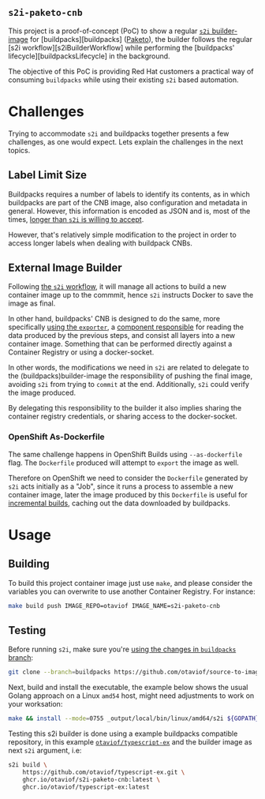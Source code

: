 `s2i-paketo-cnb`
----------------

This project is a proof-of-concept (PoC) to show a regular [`s2i` builder-image][s2iBuilderImage] for [buildpacks][buildpacks] ([Paketo][paketoBuildpacks]), the builder follows the regular [s2i workflow][s2iBuilderWorkflow] while performing the [buildpacks' lifecycle][buildpacksLifecycle] in the background.

The objective of this PoC is providing Red Hat customers a practical way of consuming `buildpacks` while using their existing `s2i` based automation.

# Challenges

Trying to accommodate `s2i` and buildpacks together presents a few challenges, as one would expect. Lets explain the challenges in the next topics.

## Label Limit Size

Buildpacks requires a number of labels to identify its contents, as in which buildpacks are part of the CNB image, also configuration and metadata in general. However, this information is encoded as JSON and is, most of the times, [longer than `s2i` is willing to accept][s2iLabelLimit].

However, that's relatively simple modification to the project in order to access longer labels when dealing with buildpack CNBs.

## External Image Builder

Following [the `s2i` workflow][s2iWorkflow], it will manage all actions to build a new container image up to the commmit, hence `s2i` instructs Docker to save the image as final.

In other hand, buildpacks' CNB is designed to do the same, more specifically [using the `exporter`][cnbExporter], a [component responsible][cnbExporterLifecycle] for reading the data produced by the previous steps, and consist all layers into a new container image. Something that can be performed directly against a Container Registry or using a docker-socket.

In other words, the modifications we need in `s2i` are related to delegate to the (buildpacks)builder-image the responsibility of pushing the final image, avoiding `s2i` from trying to `commit` at the end. Additionally, `s2i` could verify the image produced.

By delegating this responsibility to the builder it also implies sharing the container registry credentials, or sharing access to the docker-socket.

### OpenShift As-Dockerfile

The same challenge happens in OpenShift Builds using `--as-dockerfile` flag. The `Dockerfile` produced will attempt to `export` the image as well.

Therefore on OpenShift we need to consider the `Dockerfile` generated by `s2i` acts initially as a "Job", since it runs a process to assemble a new container image, later the image produced by this `Dockerfile` is useful for [incremental builds][s2iIncrementalBuilds], caching out the data downloaded by buildpacks.

# Usage

## Building

To build this project container image just use `make`, and please consider the variables you can overwrite to use another Container Registry. For instance:

```bash
make build push IMAGE_REPO=otaviof IMAGE_NAME=s2i-paketo-cnb
```

## Testing

Before running `s2i`, make sure you're [using the changes in `buildpacks` branch][s2iBuildpacksFork]:

```bash
git clone --branch=buildpacks https://github.com/otaviof/source-to-image.git
```

Next, build and install the executable, the example below shows the usual Golang approach on a Linux `amd54` host, might need adjustments to work on your worksation:

```bash
make && install --mode=0755 _output/local/bin/linux/amd64/s2i ${GOPATH}/bin/
```

Testing this s2i builder is done using a example buildpacks compatible repository, in this example [ `otaviof/typescript-ex`][otaviofTypescriptEX] and the builder image as next `s2i` argument, i.e:

```bash
s2i build \
	https://github.com/otaviof/typescript-ex.git \
	ghcr.io/otaviof/s2i-paketo-cnb:latest \
	ghcr.io/otaviof/typescript-ex:latest

```

[cnbExporter]: https://github.com/buildpacks/lifecycle/blob/1398dfa30c60f9a9945abe940c72532b518aa191/exporter.go
[cnbExporterLifecycle]: https://buildpacks.io/docs/concepts/components/lifecycle/export/
[otaviofTypescriptEX]: https://github.com/otaviof/typescript-ex.git
[paketoBuildpacks]: https://github.com/paketo-buildpacks
[s2iBuilderImage]: https://github.com/openshift/source-to-image/blob/master/docs/builder_image.md
[s2iBuildpacksFork]: https://github.com/otaviof/source-to-image/tree/buildpacks
[s2iIncrementalBuilds]: https://docs.openshift.com/container-platform/4.12/cicd/builds/build-strategies.html#builds-strategy-s2i-incremental-builds_build-strategies-docker
[s2iLabelLimit]: https://github.com/openshift/source-to-image/blob/78363eee76a5c52f23df3bbffb4e2e8393b4a043/pkg/build/strategies/sti/postexecutorstep.go#L132-L134
[s2iWorkflow]: https://github.com/openshift/source-to-image/blob/78363eee76a5c52f23df3bbffb4e2e8393b4a043/docs/sti-flow.png
